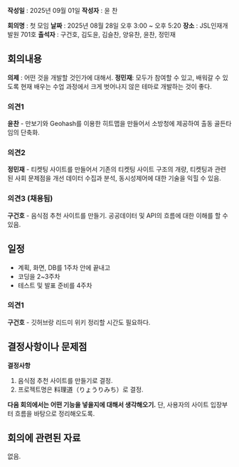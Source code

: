 **작성일** : 2025년 09월 01일
**작성자** : 윤 찬

**회의명** : 첫 모임
**날짜** : 2025년 08월 28일 오후 3:00 ~ 오후 5:20
**장소** : JSL인재개발원 701호
**출석자** : 구건호, 김도윤, 김슬찬, 양유찬, 윤찬, 정민재


## 회의내용
**의제** : 어떤 것을 개발할 것인가에 대해서.
**정민재**: 모두가 참여할 수 있고, 배워갈 수 있도록 현재 배우는 수업 과정에서 크게 벗어나지 않은 테마로 개발하는 것이 좋다.

### 의견1
**윤찬** - 만보기와 Geohash를 이용한 히트맵을 만들어서 소방청에 제공하여 출동 골든타임의 단축화.

### 의견2
**정민재** - 티켓팅 사이트를 만들어서 기존의 티켓팅 사이트 구조의 개량, 티켓팅과 관련된 사회 문제점을 개선
데이터 수집과 분석, 동시성제어에 대한 기술을 익힐 수 있음.

### 의견3 (채용됨)
**구건호** - 음식점 추천 사이트를 만들기. 공공데이터 및 API의 흐름에 대한 이해를 할 수 있음.


## 일정
- 계획, 화면, DB를 1주차 안에 끝내고
- 코딩을 2~3주차
- 테스트 및 발표 준비를 4주차

### 의견1
**구건호** - 깃허브랑 리드미 위키 정리할 시간도 필요하다. 

## 결정사항이나 문제점

**결정사항**
1. 음식점 추천 사이트를 만들기로 결정.
2. 프로젝트명은 料理道（りょうりみち）로 결정.

**다음 회의에서는 어떤 기능을 넣을지에 대해서 생각해오기.**
단, 사용자의 사이트 입장부터 흐름을 바탕으로 정리해오도록.

## 회의에 관련된 자료
없음.